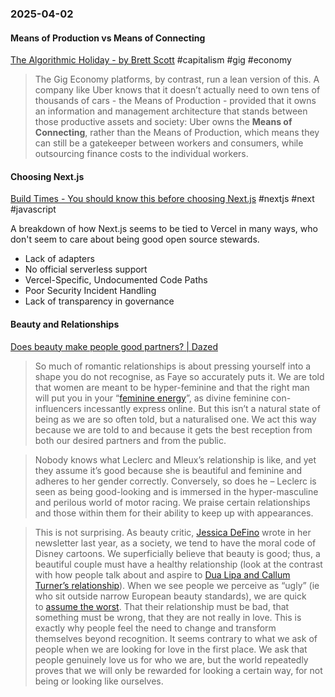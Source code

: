 ### 2025-04-02
#### Means of Production vs Means of Connecting 
[The Algorithmic Holiday - by Brett Scott](https://www.asomo.co/p/the-algorithmic-holiday) #capitalism #gig #economy 

> The Gig Economy platforms, by contrast, run a lean version of this. A company like Uber knows that it doesn’t actually need to own tens of thousands of cars - the Means of Production - provided that it owns an information and management architecture that stands between those productive assets and society: Uber owns the **Means of Connecting**, rather than the Means of Production, which means they can still be a gatekeeper between workers and consumers, while outsourcing finance costs to the individual workers.

#### Choosing Next.js
[Build Times - You should know this before choosing Next.js](https://eduardoboucas.com/posts/2025-03-25-you-should-know-this-before-choosing-nextjs/) #nextjs #next #javascript 

A breakdown of how Next.js seems to be tied to Vercel in many ways, who don't seem to care about being good open source stewards.

- Lack of adapters
- No official serverless support
- Vercel-Specific, Undocumented Code Paths
- Poor Security Incident Handling
- Lack of transparency in governance

#### Beauty and Relationships
[Does beauty make people good partners? | Dazed](https://www.dazeddigital.com/beauty/article/66493/1/does-beauty-make-people-good-partners-selena-gomez-benny-blanco)

> So much of romantic relationships is about pressing yourself into a shape you do not recognise, as Faye so accurately puts it. We are told that women are meant to be hyper-feminine and that the right man will put you in your “[feminine energy](https://www.youtube.com/watch?app=desktop&v=rDt2SXazfXo&t=0s&ab_channel=JillzGuerin)”, as divine feminine con-influencers incessantly express online. But this isn’t a natural state of being as we are so often told, but a naturalised one. We act this way because we are told to and because it gets the best reception from both our desired partners and from the public.


> Nobody knows what Leclerc and Mleux’s relationship is like, and yet they assume it’s good because she is beautiful and feminine and adheres to her gender correctly. Conversely, so does he – Leclerc is seen as being good-looking and is immersed in the hyper-masculine and perilous world of motor racing. We praise certain relationships and those within them for their ability to keep up with appearances.

> This is not surprising. As beauty critic, [Jessica DeFino](https://www.dazeddigital.com/beauty/article/62129/1/does-having-bad-morals-really-make-you-ugly-dune-beauty-timothee-chalamet) wrote in her newsletter last year, as a society, we tend to have the moral code of Disney cartoons. We superficially believe that beauty is good; thus, a beautiful couple must have a healthy relationship (look at the contrast with how people talk about and aspire to [Dua Lipa and Callum Turner’s relationship](https://x.com/dreamysoulc/status/1895456432088306106)). When we see people we perceive as “ugly” (ie who sit outside narrow European beauty standards), we are quick to [assume the worst](https://www.dazeddigital.com/beauty/article/62129/1/does-having-bad-morals-really-make-you-ugly-dune-beauty-timothee-chalamet). That their relationship must be bad, that something must be wrong, that they are not really in love. This is exactly why people feel the need to change and transform themselves beyond recognition. It seems contrary to what we ask of people when we are looking for love in the first place. We ask that people genuinely love us for who we are, but the world repeatedly proves that we will only be rewarded for looking a certain way, for not being or looking like ourselves.